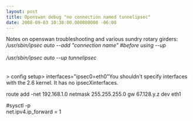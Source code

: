 ```yaml
---
layout: post
title: Openswan debug "no connection named tunnelipsec"
date: 2008-09-03 10:38:00.000000000 -06:00
---
```

Notes on openswan troubleshooting and various sundry rotary girders:<br /><i class="quote">/usr/sbin/ipsec auto --add "connection name" #before using --up</i><br /><i class="quote"></i><br /><i class="quote">/usr/sbin/ipsec auto --up tunnelipsec<br /></i><i class="quote"><br /><br /></i><i class="quote"></i><i class="quote"></i>> config setup> interfaces="ipsec0=eth0"You shouldn't specify interfaces with the 2.6 kernel. It has no ipsecXinterfaces.<br /><p></p><p>route add -net 192.168.1.0 netmask 255.255.255.0 gw 67.128.y.z dev eth1</p><p> </p><p> #sysctl -p<br />net.ipv4.ip_forward = 1</p>
